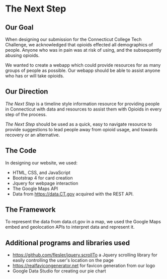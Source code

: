 # The Next Step
## Our Goal
When designing our submission for the Connecticut College Tech Challenge, we acknowledged that opioids effected all demographics of people. Anyone who was in pain was at risk of using, and the subsequently abusing opioids.

We wanted to create a webapp which could provide resources for as many groups of people as possible. Our webapp should be able to assist anyone who has or will take opioids.

## Our Direction
_The Next Step_ is a timeline style information resource for providing people in Connecticut with data and resources to assist them with Opioids in every step of the process. 

_The Next Step_ should be used as a quick, easy to navigate resource to provide suggestions to lead people away from opioid usage, and towards recovery or an alternative.


## The Code
In designing our website, we used:
* HTML, CSS, and JavaScript
* Bootstrap 4 for card creation
* Jquery for webpage interaction
* The Google Maps API
* Data from https://data.CT.gov acquired with the REST API.

## The Framework
To represent the data from data.ct.gov in a map, we used the Google Maps embed and geolocation APIs to interpret data and represent it.


## Additional programs and libraries used
* https://github.com/flesler/jquery.scrollTo a Jquery scrolling library for easily controlling the user's location on the page
* https://realfavicongenerator.net for favicon generation from our logo
* Google Data Studio for creating our pie chart

